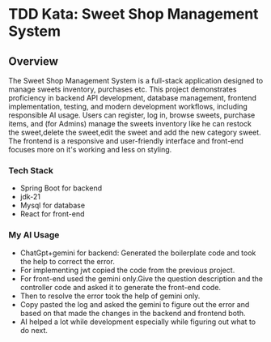 # TDD Kata: Sweet Shop Management System
## Overview
The Sweet Shop Management System is a full-stack application designed to manage sweets inventory, purchases etc.
This project demonstrates proficiency in backend API development, database management, 
frontend implementation, testing, and modern development workflows, including responsible AI usage.
Users can register, log in, browse sweets, purchase items,
and (for Admins) manage the sweets inventory like he can restock the sweet,delete the sweet,edit the sweet and add the new category sweet. 
The frontend is a responsive and user-friendly interface and front-end focuses more on it's working and less on styling.

### Tech Stack
- Spring Boot for backend 
- jdk-21
- Mysql for database
- React for front-end

### My AI Usage
- ChatGpt+gemini for backend: Generated the boilerplate code and took the help to correct the error.
- For implementing jwt copied the code from the previous project.
- For front-end used the gemini only.Give the question description and the controller code and asked it to generate the front-end code.
- Then to resolve the error took the help of gemini only.
- Copy pasted the log and asked the gemini to figure out the error and based on that made the changes in the backend and frontend both.
- AI helped a lot while development especially while figuring out what to do next.


